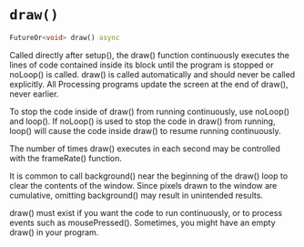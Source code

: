 # `draw()`

```dart
FutureOr<void> draw() async
```

Called directly after setup(), the draw() function continuously executes the lines of code contained inside its block until the program is stopped or noLoop() is called. draw() is called automatically and should never be called explicitly. All Processing programs update the screen at the end of draw(), never earlier.

To stop the code inside of draw() from running continuously, use noLoop() and loop(). If noLoop() is used to stop the code in draw() from running, loop() will cause the code inside draw() to resume running continuously.

The number of times draw() executes in each second may be controlled with the frameRate() function.

It is common to call background() near the beginning of the draw() loop to clear the contents of the window. Since pixels drawn to the window are cumulative, omitting background() may result in unintended results.

draw() must exist if you want the code to run continuously, or to process events such as mousePressed(). Sometimes, you might have an empty draw() in your program.
